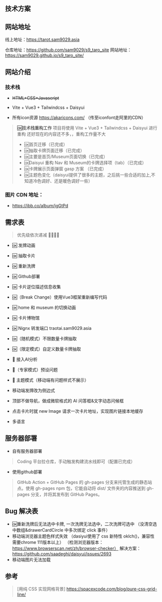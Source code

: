 ## 技术方案

## 网站地址

线上地址：https://tarot.sam9029.asia

仓库地址：https://github.com/sam9029/s9_taro_site
网站地址：https://sam9029.github.io/s9_taro_site/

## 网站介绍

### 技术栈

- ~~HTML+CSS+Javascript~~

- Vite + Vue3 + Tailwindcss + Daisyui

- 所有icon资源 https://akaricons.com/ （传至iconfont走阿里的CDN）

> **🆗技术栈重构工作**
> 项目将使用 Vite + Vue3 + Tailwindcss + Daisyui 进行重构
> 还好现在的内容还不多，，重构工作量不大
>
> - 🆗首页迁移（已完成）
> - 🆗抽取卡牌页面迁移（已完成）
> - 🆗主要是首页/Museum页面切换（已完成）
> - 🆗Daisyui 重构 Nav 和 Museum的卡牌选择项（tab）（已完成）
> - 🆗卡牌展示页面弹窗 gasp 方案 （已完成）
> - 🆗主题色变化（daisyui提供了很多的主题，之后挑一些合适的加上,不知道冷色调好、还是暖色调好一些）

### 图片 CDN 地址：

- https://ibb.co/album/jgGtPd

## 需求表

> 优先级依次递减 📕📙📘📗

- 🆗 发牌动画
- 🆗 抽取卡片
- 🆗 重新洗牌
- 🆗 Github部署
- 🆗 卡片逆位描述信息收集
- 🆗（Break Change）使用Vue3框架重新编写代码
- 🆗 home 和 museum 的切换动画
- 🆗 卡片博物馆
- 🆗 Nignx 转发端口 traotai.sam9029.asia
- 🆗（随机模式）不限数量卡牌抽取
- 🆗（限定模式）自定义数量卡牌抽取
- 📕 接入AI分析
- 📕（专家模式）预设问题
- 📙 主题模式（移动端有问题样式不展示）

- 移动端发牌改为侧边式
- 顶部不做导航，做成微软格式的 AI 问答框&文字动态问候框
- 点击卡片时就 new Image 请求一次卡片地址，实现图片链接本地缓存
- 多语言

## 服务器部署

- 自有服务器部署

> Coding 平台拉仓库，手动触发构建流水线即可（配置已完成）

- 使用github部署

> GitHub Action + GitHub Pages 的 gh-pages 分支来托管生成的静态站点。使用 gh-pages npm 包，它能自动将 dist/ 文件夹的内容推送到 gh-pages 分支，并将其发布到 GitHub Pages。


## Bug 解决表

- 🆗重新洗牌后无法选中卡牌, 一次洗牌无法选中，二次洗牌可选中
    （没清空选中数组&drawerCardCircle 中多次绑定 click 事件）
- 移动端浏览器主题色样式失效
    （dasiyui使用了 css 新特性 oklch()，兼容性需要chrome 111版本以上）
    （检测浏览器版本：https://www.browserscan.net/zh/browser-checker）
    解决方案：https://github.com/saadeghi/daisyui/issues/2693
- 移动端图片无法加载


## 参考

> [用纯 CSS 实现网格背景] https://spacexcode.com/blog/pure-css-grid-line/